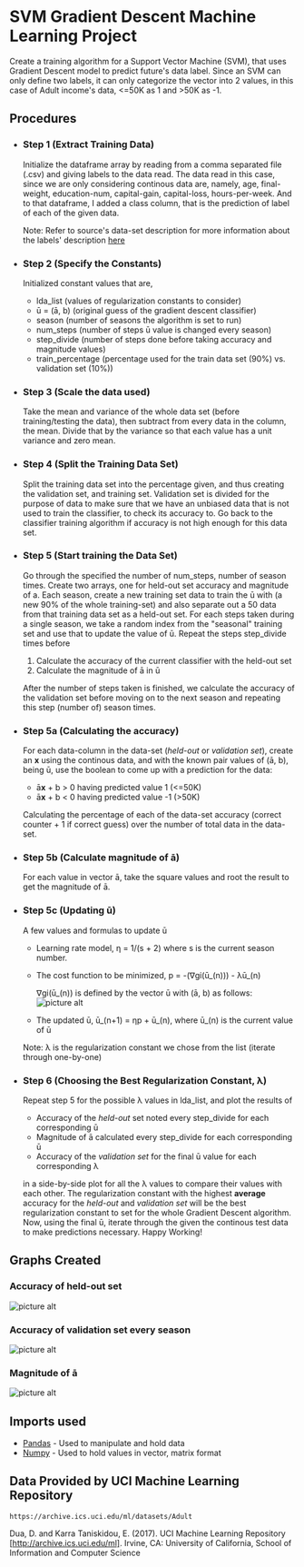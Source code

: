 # SVM Gradient Descent Machine Learning Project
Create a training algorithm for a Support Vector Machine (SVM), that uses Gradient Descent model to predict future's data label. Since an SVM can only define two labels, it can only categorize the vector into 2 values, in this case of Adult income's data, <=50K as 1 and >50K as -1.

## Procedures
* ### Step 1 (Extract Training Data)
    Initialize the dataframe array by reading from a comma separated file (.csv) and giving labels to the data read. The data read in this case, since we are only considering continous data are, namely, age, final-weight, education-num, capital-gain, capital-loss, hours-per-week. And to that dataframe, I added a class column, that is the prediction of label of each of the given data.

    Note: Refer to source's data-set description for more information about the labels' description [here](https://archive.ics.uci.edu/ml/machine-learning-databases/adult/adult.names)

* ### Step 2 (Specify the Constants)
    Initialized constant values that are,
    * lda_list (values of regularization constants to consider)
    * ū = (ā, b) (original guess of the gradient descent classifier)
    * season (number of seasons the algorithm is set to run)
    * num_steps (number of steps ū value is changed every season)
    * step_divide (number of steps done before taking accuracy and magnitude values)
    * train_percentage (percentage used for the train data set (90%) vs. validation set (10%))

* ### Step 3 (Scale the data used)
    Take the mean and variance of the whole data set (before training/testing the data), then subtract from every data in the column, the mean. Divide that by the variance so that each value has a unit variance and zero mean.

* ### Step 4 (Split the Training Data Set)
    Split the training data set into the percentage given, and thus creating the validation set, and training set. Validation set is divided for the purpose of data to make sure that we have an unbiased data that is not used to train the classifier, to check its accuracy to. Go back to the classifier training algorithm if accuracy is not high enough for this data set.

* ### Step 5 (Start training the Data Set)
    Go through the specified the number of num_steps, number of season times. Create two arrays, one for held-out set accuracy and magnitude of a.
    Each season, create a new training set data to train the ū with (a new 90% of the whole training-set) and also separate out a 50 data from that training data set as a held-out set. For each steps taken during a single season, we take a random index from the "seasonal" training set and use that to update the value of ū. Repeat the steps step_divide times before
    1. Calculate the accuracy of the current classifier with the held-out set
    2. Calculate the magnitude of ā in ū

    After the number of steps taken is finished, we calculate the accuracy of the validation set before moving on to the next season and repeating this step (number of) season times.

* ### Step 5a (Calculating the accuracy)
    For each data-column in the data-set (*held-out* or *validation set*), create an **x** using the continous data, and with the known pair values of (ā, b), being ū, use the boolean to come up with a prediction for the data:
    * ā**x** + b > 0 having predicted value 1 (<=50K)
    * ā**x** + b < 0 having predicted value -1 (>50K)

    Calculating the percentage of each of the data-set accuracy (correct counter + 1 if correct guess) over the number of total data in the data-set.

* ### Step 5b (Calculate magnitude of ā)
    For each value in vector ā, take the square values and root the result to get the magnitude of ā.

* ### Step 5c (Updating ū)
    A few values and formulas to update ū

    * Learning rate model, η = 1/(s + 2) where s is the current season number.
    * The cost function to be minimized, p = -(∇gi(ū_(n))) - λū_(n)

      ∇gi(ū_(n)) is defined by the vector ū with (ā, b) as follows:
      ![picture alt](https://github.com/davinwid/income-machine-learning/blob/master/result_image/Cost%20Function%20Gradient.png)


    * The updated ū, ū_(n+1) = ηp + ū_(n), where ū_(n) is the current value of ū

    Note: λ is the regularization constant we chose from the list (iterate through one-by-one)

* ### Step 6 (Choosing the Best Regularization Constant, λ)
    Repeat step 5 for the possible λ values in lda_list, and plot the results of
     * Accuracy of the *held-out* set noted every step_divide for each corresponding ū
     * Magnitude of ā calculated every step_divide for each corresponding ū
     * Accuracy of the *validation set* for the final ū value for each corresponding λ

     in a side-by-side plot for all the λ values to compare their values with each other.
     The regularization constant with the highest **average** accuracy for the *held-out* and *validation set* will be the best regularization constant to set for the whole Gradient Descent algorithm. Now, using the final ū, iterate through the  given the continous test data to make predictions necessary. Happy Working!

## Graphs Created
  ### Accuracy of held-out set
  ![picture alt](https://github.com/davinwid/income-machine-learning/blob/master/result_image/Held-out%20Set%20Accuracy.png)
  ### Accuracy of validation set every season
  ![picture alt](https://github.com/davinwid/income-machine-learning/blob/master/result_image/Validation%20Set%20Accuracy.png)
  ### Magnitude of ā
  ![picture alt](https://github.com/davinwid/income-machine-learning/blob/master/result_image/Magnitude.png)

## Imports used
* [Pandas](https://pandas.pydata.org/) - Used to manipulate and hold data
* [Numpy](http://www.numpy.org/) - Used to hold values in vector, matrix format

## Data Provided by UCI Machine Learning Repository
```
https://archive.ics.uci.edu/ml/datasets/Adult
```
   Dua, D. and Karra Taniskidou, E. (2017). UCI Machine Learning Repository [http://archive.ics.uci.edu/ml]. Irvine, CA: University of California, School of Information and Computer Science
